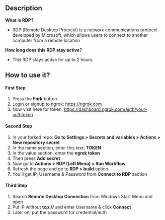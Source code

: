 ## Description
**What is RDP?**<br>
* RDP (Remote Desktop Protocol) is a network communications protocol developed by Microsoft, which allows users to connect to another computer from a remote location

**How long does this RDP stay active?**<br>
* This RDP stays active for up to 2 hours<br>

## How to use it?

#### First Step
1. Press the **Fork** button  
2. Login or signup to ngrok: https://ngrok.com
3. Now visit here for token: https://dashboard.ngrok.com/auth/your-authtoken

#### Second Step
1. In your forked repo: **Go to Settings > Secrets and variables > Actions > New repository secret**
2. In the name section, enter this text: **TOKEN**
3. In the value section, enter the **ngrok token**
4. Then press **Add secret**
5. Now go to **Actions > RDP (Left Menu) > Run Workflow**
6. Refresh the page and go to **RDP > build** option
7. You'll get IP, Username & Password from **Connect to RDP** section

#### Third Step
1. Search **Remote Desktop Connection** from Windows Start Menu and open
2. Put IP without **tcp://** and enter Username & click **Connect**
3. Later on, put the password for credential/auth
